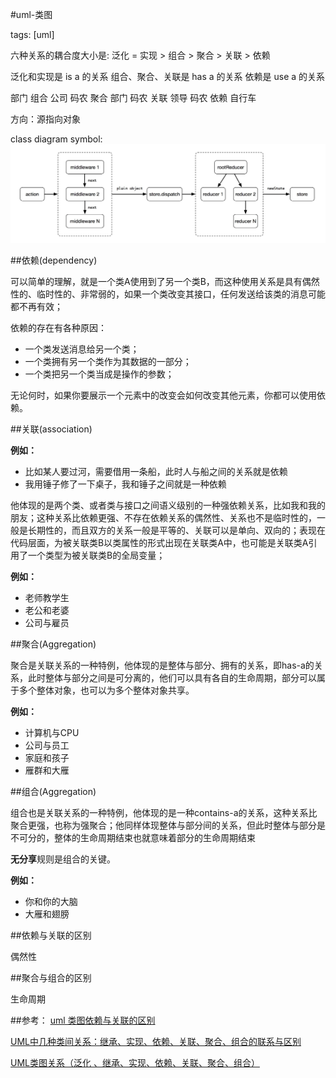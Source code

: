 #uml-类图

tags: [uml]

六种关系的耦合度大小是: 泛化 = 实现 > 组合 > 聚合 > 关联 > 依赖

泛化和实现是 is a 的关系
组合、聚合、关联是 has a 的关系
依赖是 use a 的关系

部门 组合 公司
码农 聚合 部门
码农 关联 领导
码农 依赖 自行车

方向：源指向对象

class diagram symbol: ![test](./assets/redux-1.jpg)

##依赖(dependency)

可以简单的理解，就是一个类A使用到了另一个类B，而这种使用关系是具有偶然性的、临时性的、非常弱的，如果一个类改变其接口，任何发送给该类的消息可能都不再有效；

依赖的存在有各种原因：
-  一个类发送消息给另一个类；
-  一个类拥有另一个类作为其数据的一部分；
-  一个类把另一个类当成是操作的参数；

无论何时，如果你要展示一个元素中的改变会如何改变其他元素，你都可以使用依赖。

##关联(association)

**例如：**

- 比如某人要过河，需要借用一条船，此时人与船之间的关系就是依赖
- 我用锤子修了一下桌子，我和锤子之间就是一种依赖

他体现的是两个类、或者类与接口之间语义级别的一种强依赖关系，比如我和我的朋友；这种关系比依赖更强、不存在依赖关系的偶然性、关系也不是临时性的，一般是长期性的，而且双方的关系一般是平等的、关联可以是单向、双向的；表现在代码层面，为被关联类B以类属性的形式出现在关联类A中，也可能是关联类A引用了一个类型为被关联类B的全局变量；

**例如：**

- 老师教学生
- 老公和老婆
- 公司与雇员

##聚合(Aggregation)

聚合是关联关系的一种特例，他体现的是整体与部分、拥有的关系，即has-a的关系，此时整体与部分之间是可分离的，他们可以具有各自的生命周期，部分可以属于多个整体对象，也可以为多个整体对象共享。

**例如：**

- 计算机与CPU
- 公司与员工
- 家庭和孩子
- 雁群和大雁

##组合(Aggregation)

组合也是关联关系的一种特例，他体现的是一种contains-a的关系，这种关系比聚合更强，也称为强聚合；他同样体现整体与部分间的关系，但此时整体与部分是不可分的，整体的生命周期结束也就意味着部分的生命周期结束

**无分享**规则是组合的关键。

**例如：**

- 你和你的大脑
- 大雁和翅膀

##依赖与关联的区别

偶然性


##聚合与组合的区别

生命周期

##参考：
  [uml 类图依赖与关联的区别][1]

  [UML中几种类间关系：继承、实现、依赖、关联、聚合、组合的联系与区别][2]

  [UML类图关系（泛化 、继承、实现、依赖、关联、聚合、组合）][3]



[1]: http://www.cnblogs.com/liuzhang/archive/2013/03/17/2964095.html "uml 类图依赖与关联的区别"
[2]: http://blog.csdn.net/sfdev/article/details/3906243 "UML中几种类间关系：继承、实现、依赖、关联、聚合、组合的联系与区别"
[3]: http://chriszeng87.iteye.com/blog/1904016 "UML类图关系（泛化 、继承、实现、依赖、关联、聚合、组合）"
